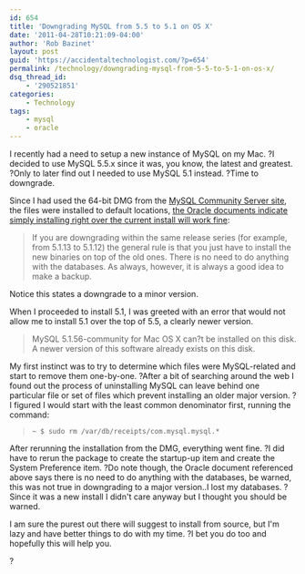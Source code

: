 ```yaml
---
id: 654
title: 'Downgrading MySQL from 5.5 to 5.1 on OS X'
date: '2011-04-28T10:21:09-04:00'
author: 'Rob Bazinet'
layout: post
guid: 'https://accidentaltechnologist.com/?p=654'
permalink: /technology/downgrading-mysql-from-5-5-to-5-1-on-os-x/
dsq_thread_id:
    - '290521851'
categories:
    - Technology
tags:
    - mysql
    - oracle
---
```


I recently had a need to setup a new instance of MySQL on my Mac. ?I decided to use MySQL 5.5.x since it was, you know, the latest and greatest. ?Only to later find out I needed to use MySQL 5.1 instead. ?Time to downgrade.

Since I had used the 64-bit DMG from the [MySQL Community Server site](http://www.mysql.com/downloads/mysql/), the files were installed to default locations, [the Oracle documents indicate simply installing right over the current install will work fine](http://download.oracle.com/docs/cd/E17952_01/refman-5.5-en/downgrading.html):

> If you are downgrading within the same release series (for example, from 5.1.13 to 5.1.12) the general rule is that you just have to install the new binaries on top of the old ones. There is no need to do anything with the databases. As always, however, it is always a good idea to make a backup.

Notice this states a downgrade to a minor version.

When I proceeded to install 5.1, I was greeted with an error that would not allow me to install 5.1 over the top of 5.5, a clearly newer version.

> MySQL 5.1.56-community for Mac OS X can?t be installed on this disk. A newer version of this software already exists on this disk.

My first instinct was to try to determine which files were MySQL-related and start to remove them one-by-one. ?After a bit of searching around the web I found out the process of uninstalling MySQL can leave behind one particular file or set of files which prevent installing an older major version. ?I figured I would start with the least common denominator first, running the command:

> ```
> ~ $ sudo rm /var/db/receipts/com.mysql.mysql.*
> ```

After rerunning the installation from the DMG, everything went fine. ?I did have to rerun the package to create the startup-up item and create the System Preference item. ?Do note though, the Oracle document referenced above says there is no need to do anything with the databases, be warned, this was not true in downgrading to a major version..I lost my databases. ? Since it was a new install I didn't care anyway but I thought you should be warned.

I am sure the purest out there will suggest to install from source, but I'm lazy and have better things to do with my time. ?I bet you do too and hopefully this will help you.

?